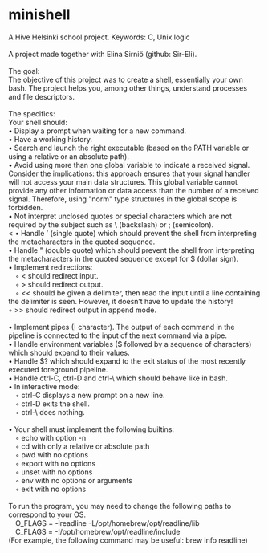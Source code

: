# minishell
A Hive Helsinki school project. Keywords: C, Unix logic<br />
<br />
A project made together with Elina Sirniö (github: Sir-Eli).<br />
<br />
The goal:<br />
The objective of this project was to create a shell, essentially your own bash. The project helps you, among other things, understand processes and file descriptors.<br />
<br />
The specifics:<br />
Your shell should:<br />
• Display a prompt when waiting for a new command.<br />
• Have a working history.<br />
• Search and launch the right executable (based on the PATH variable or using a relative or an absolute path).<br />
• Avoid using more than one global variable to indicate a received signal. Consider the implications: this approach ensures that your signal handler will not access your main data structures. This global variable cannot provide any other  information or data access than the number of a received  signal.  Therefore, using "norm" type structures in the global scope is forbidden.<br />
• Not interpret unclosed quotes or special characters which are not required by the subject such as \ (backslash) or ; (semicolon).<br /><
• Handle ’ (single quote) which should prevent the shell from interpreting the metacharacters in the quoted sequence.<br />
• Handle " (double quote) which should prevent the shell from interpreting the metacharacters in the quoted sequence except for $ (dollar sign).<br />
• Implement redirections:<br />
&emsp;◦ < should redirect input.<br />
&emsp;◦ > should redirect output.<br />
&emsp;◦ << should be given a delimiter, then read the input until a line containing the delimiter is seen. However, it doesn’t have to update the history!<br />
◦ >> should redirect output in append mode.<br /><br />
• Implement pipes (| character). The output of each command in the pipeline is connected to the input of the next command via a pipe.<br />
• Handle environment variables ($ followed by a sequence of characters) which should expand to their values.<br />
• Handle $? which should expand to the exit status of the most recently executed foreground pipeline.<br />
• Handle ctrl-C, ctrl-D and ctrl-\ which should behave like in bash.<br />
• In interactive mode:<br />
&emsp;◦ ctrl-C displays a new prompt on a new line.<br />
&emsp;◦ ctrl-D exits the shell.<br />
&emsp;◦ ctrl-\ does nothing.<br /><br />
• Your shell must implement the following builtins:<br />
&emsp;◦ echo with option -n<br />
&emsp;◦ cd with only a relative or absolute path<br />
&emsp;◦ pwd with no options<br />
&emsp;◦ export with no options<br />
&emsp;◦ unset with no options<br />
&emsp;◦ env with no options or arguments<br />
&emsp;◦ exit with no options<br />
<br />
To run the program, you may need to change the following paths to correspond to your OS. <br />
&emsp;O_FLAGS = -lreadline -L/opt/homebrew/opt/readline/lib<br />
&emsp;C_FLAGS = -I/opt/homebrew/opt/readline/include<br />
(For example, the following command may be useful: brew info readline)<br />

